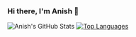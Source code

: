### Hi there, I'm Anish 👋

<!--
**anishk22/anishk22** is a ✨ _special_ ✨ repository because its `README.md` (this file) appears on your GitHub profile.

Here are some ideas to get you started:

- 🔭 I’m currently working on ...
- 🌱 I’m currently learning ...
- 👯 I’m looking to collaborate on ...
- 🤔 I’m looking for help with ...
- 💬 Ask me about ...
- 📫 How to reach me: ...
- 😄 Pronouns: ...
- ⚡ Fun fact: ...
-->

![Anish's GitHub Stats](https://github-readme-stats.vercel.app/api?username=anishk22&count_private=true&show_icons=true&theme=onedark)
[![Top Languages](https://github-readme-stats.vercel.app/api/top-langs/?username=anishk22)](https://github.com/anishk22/github-readme-stats)
